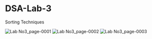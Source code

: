 # DSA-Lab-3
Sorting Techniques

![Lab No3_page-0001](https://user-images.githubusercontent.com/73307548/183740915-cc549f11-197d-4bd5-89e1-ba69d07afa2f.jpg)
![Lab No3_page-0002](https://user-images.githubusercontent.com/73307548/183740947-40f66716-219f-4b1b-8258-02d66d1ae19b.jpg)
![Lab No3_page-0003](https://user-images.githubusercontent.com/73307548/183740971-435b3084-5167-4bc3-93ac-74d5e9f2067f.jpg)

